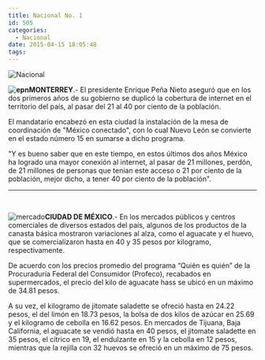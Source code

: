 ```yaml
---
title: Nacional No. 1
id: 505
categories:
  - Nacional
date: 2015-04-15 18:05:48
tags:
---
```


![Nacional](http://www.laredsemanario.com/wp-content/uploads/2015/04/Nacional_500x100.png)

**![epn](http://www.laredsemanario.com/wp-content/uploads/2015/04/epn-300x208.png)MONTERREY**.- El presidente Enrique Peña Nieto aseguró que en los dos primeros años de su gobierno se duplicó la cobertura de internet en el territorio del país, al pasar del 21 al 40 por ciento de la población.

El mandatario encabezó en esta ciudad la instalación de la mesa de coordinación de "México conectado", con lo cual Nuevo León se convierte en el estado número 15 en sumarse a dicho programa.

"Y es bueno saber que en este tiempo, en estos últimos dos años México ha logrado una mayor conexión al internet, al pasar de 21 millones, perdón, de 21 millones de personas que tenían este acceso o 21 por ciento de la población, mejor dicho, a tener 40 por ciento de la población".

* * *

&nbsp;

![mercado](http://www.laredsemanario.com/wp-content/uploads/2015/04/mercado.png)**CIUDAD DE MÉXICO**.- En los mercados públicos y centros comerciales de diversos estados del país, algunos de los productos de la canasta básica mostraron variaciones al alza, como el aguacate y el huevo, que se comercializaron hasta en 40 y 35 pesos por kilogramo, respectivamente.

De acuerdo con los precios promedio del programa “Quién es quién” de la Procuraduría Federal del Consumidor (Profeco), recabados en supermercados, el precio del kilo de aguacate hass se ubicó en un máximo de 34.81 pesos.

A su vez, el kilogramo de jitomate saladette se ofreció hasta en 24.22 pesos, el del limón en 18.73 pesos, la bolsa de dos kilos de azúcar en 25.69 y el kilogramo de cebolla en 16.62 pesos. En mercados de Tijuana, Baja California, el aguacate se vendió hasta en 40 pesos, el jitomate saladette en 35 pesos, el cítrico en 19, el endulzante en 15 y la cebolla en 12 pesos, mientras que la rejilla con 32 huevos se ofreció en un máximo de 75 pesos.